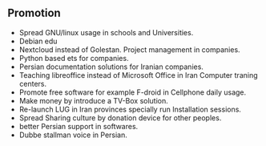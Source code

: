 ## Promotion
* Spread GNU/linux usage in schools and Universities.
* Debian edu
* Nextcloud instead of Golestan. Project management in companies.
* Python based ets for companies.
* Persian documentation solutions for Iranian companies.
* Teaching libreoffice instead of Microsoft Office in Iran Computer traning centers.
* Promote free software for example F-droid in Cellphone daily usage.
* Make money by introduce a TV-Box solution.
* Re-launch LUG in Iran provinces specially run Installation sessions.
* Spread Sharing culture by donation device for other peoples.
* better Persian support in softwares.
* Dubbe stallman voice in Persian.

## 


